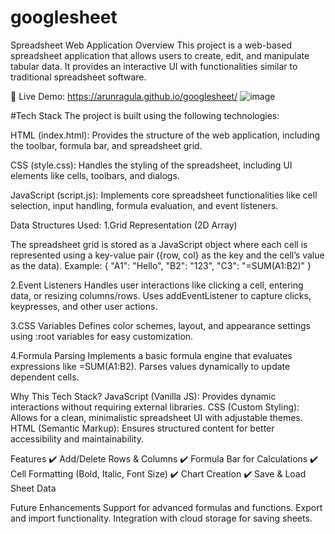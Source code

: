 # googlesheet
Spreadsheet Web Application
Overview
This project is a web-based spreadsheet application that allows users to create, edit, and manipulate tabular data. It provides an interactive UI with functionalities similar to traditional spreadsheet software.

🔗 Live Demo: https://arunragula.github.io/googlesheet/
![image](https://github.com/user-attachments/assets/b30f887f-bac1-4b55-b8c4-8294322cfad4)

#Tech Stack
The project is built using the following technologies:

HTML (index.html): Provides the structure of the web application, including the toolbar, formula bar, and spreadsheet grid.

CSS (style.css): Handles the styling of the spreadsheet, including UI elements like cells, toolbars, and dialogs.

JavaScript (script.js): Implements core spreadsheet functionalities like cell selection, input handling, formula evaluation, and event listeners.

Data Structures Used:
1.Grid Representation (2D Array)

The spreadsheet grid is stored as a JavaScript object where each cell is represented using a key-value pair ({row, col} as the key and the cell’s value as the data).
Example:
{
  "A1": "Hello",
  "B2": "123",
  "C3": "=SUM(A1:B2)"
}

2.Event Listeners
Handles user interactions like clicking a cell, entering data, or resizing columns/rows.
Uses addEventListener to capture clicks, keypresses, and other user actions.

3.CSS Variables
Defines color schemes, layout, and appearance settings using :root variables for easy customization.

4.Formula Parsing
Implements a basic formula engine that evaluates expressions like =SUM(A1:B2).
Parses values dynamically to update dependent cells.

Why This Tech Stack?
JavaScript (Vanilla JS): Provides dynamic interactions without requiring external libraries.
CSS (Custom Styling): Allows for a clean, minimalistic spreadsheet UI with adjustable themes.
HTML (Semantic Markup): Ensures structured content for better accessibility and maintainability.

Features
✔️ Add/Delete Rows & Columns
✔️ Formula Bar for Calculations
✔️ Cell Formatting (Bold, Italic, Font Size)
✔️ Chart Creation
✔️ Save & Load Sheet Data

Future Enhancements
Support for advanced formulas and functions.
Export and import functionality.
Integration with cloud storage for saving sheets.

